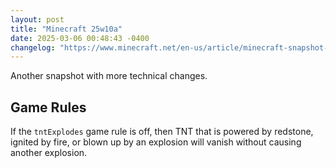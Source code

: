 ```yaml
---
layout: post
title: "Minecraft 25w10a"
date: 2025-03-06 00:48:43 -0400
changelog: "https://www.minecraft.net/en-us/article/minecraft-snapshot-25w10a"
---
```


Another snapshot with more technical changes.

## Game Rules

If the `tntExplodes` game rule is off, then TNT that is powered by redstone, ignited by fire, or blown up by an explosion will vanish without causing another explosion.

